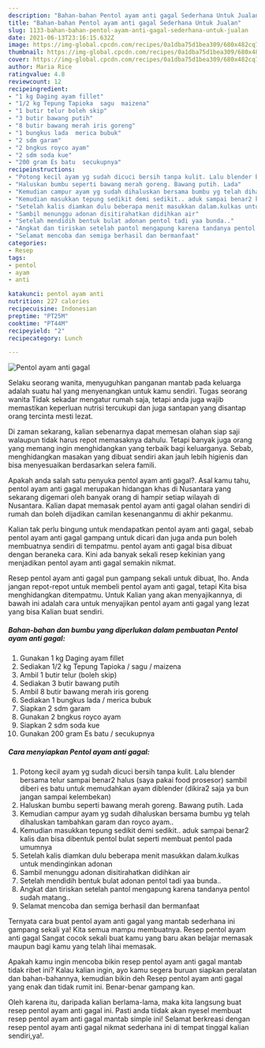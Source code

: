 ```yaml
---
description: "Bahan-bahan Pentol ayam anti gagal Sederhana Untuk Jualan"
title: "Bahan-bahan Pentol ayam anti gagal Sederhana Untuk Jualan"
slug: 1133-bahan-bahan-pentol-ayam-anti-gagal-sederhana-untuk-jualan
date: 2021-06-13T23:16:15.632Z
image: https://img-global.cpcdn.com/recipes/0a1dba75d1bea309/680x482cq70/pentol-ayam-anti-gagal-foto-resep-utama.jpg
thumbnail: https://img-global.cpcdn.com/recipes/0a1dba75d1bea309/680x482cq70/pentol-ayam-anti-gagal-foto-resep-utama.jpg
cover: https://img-global.cpcdn.com/recipes/0a1dba75d1bea309/680x482cq70/pentol-ayam-anti-gagal-foto-resep-utama.jpg
author: Maria Rice
ratingvalue: 4.8
reviewcount: 12
recipeingredient:
- "1 kg Daging ayam fillet"
- "1/2 kg Tepung Tapioka  sagu  maizena"
- "1 butir telur boleh skip"
- "3 butir bawang putih"
- "8 butir bawang merah iris goreng"
- "1 bungkus lada  merica bubuk"
- "2 sdm garam"
- "2 bngkus royco ayam"
- "2 sdm soda kue"
- "200 gram Es batu  secukupnya"
recipeinstructions:
- "Potong kecil ayam yg sudah dicuci bersih tanpa kulit. Lalu blender bersama telur sampai benar2 halus (saya pakai food prosesor) sambil diberi es batu untuk memudahkan ayam diblender (dikira2 saja ya bun jangan sampai kelembekan)"
- "Haluskan bumbu seperti bawang merah goreng. Bawang putih. Lada"
- "Kemudian campur ayam yg sudah dihaluskan bersama bumbu yg telah dihaluskan tambahkan garam dan royco ayam.."
- "Kemudian masukkan tepung sedikit demi sedikit.. aduk sampai benar2 kalis dan bisa dibentuk pentol bulat seperti membuat pentol pada umumnya"
- "Setelah kalis diamkan dulu beberapa menit masukkan dalam.kulkas untuk mendinginkan adonan"
- "Sambil menunggu adonan disitirahatkan didihkan air"
- "Setelah mendidih bentuk bulat adonan pentol tadi yaa bunda.."
- "Angkat dan tiriskan setelah pantol mengapung karena tandanya pentol sudah matang.."
- "Selamat mencoba dan semiga berhasil dan bermanfaat"
categories:
- Resep
tags:
- pentol
- ayam
- anti

katakunci: pentol ayam anti 
nutrition: 227 calories
recipecuisine: Indonesian
preptime: "PT25M"
cooktime: "PT44M"
recipeyield: "2"
recipecategory: Lunch

---
```



![Pentol ayam anti gagal](https://img-global.cpcdn.com/recipes/0a1dba75d1bea309/680x482cq70/pentol-ayam-anti-gagal-foto-resep-utama.jpg)

Selaku seorang wanita, menyuguhkan panganan mantab pada keluarga adalah suatu hal yang menyenangkan untuk kamu sendiri. Tugas seorang  wanita Tidak sekadar mengatur rumah saja, tetapi anda juga wajib memastikan keperluan nutrisi tercukupi dan juga santapan yang disantap orang tercinta mesti lezat.

Di zaman  sekarang, kalian sebenarnya dapat memesan olahan siap saji walaupun tidak harus repot memasaknya dahulu. Tetapi banyak juga orang yang memang ingin menghidangkan yang terbaik bagi keluarganya. Sebab, menghidangkan masakan yang dibuat sendiri akan jauh lebih higienis dan bisa menyesuaikan berdasarkan selera famili. 



Apakah anda salah satu penyuka pentol ayam anti gagal?. Asal kamu tahu, pentol ayam anti gagal merupakan hidangan khas di Nusantara yang sekarang digemari oleh banyak orang di hampir setiap wilayah di Nusantara. Kalian dapat memasak pentol ayam anti gagal olahan sendiri di rumah dan boleh dijadikan camilan kesenanganmu di akhir pekanmu.

Kalian tak perlu bingung untuk mendapatkan pentol ayam anti gagal, sebab pentol ayam anti gagal gampang untuk dicari dan juga anda pun boleh membuatnya sendiri di tempatmu. pentol ayam anti gagal bisa dibuat dengan beraneka cara. Kini ada banyak sekali resep kekinian yang menjadikan pentol ayam anti gagal semakin nikmat.

Resep pentol ayam anti gagal pun gampang sekali untuk dibuat, lho. Anda jangan repot-repot untuk membeli pentol ayam anti gagal, tetapi Kita bisa menghidangkan ditempatmu. Untuk Kalian yang akan menyajikannya, di bawah ini adalah cara untuk menyajikan pentol ayam anti gagal yang lezat yang bisa Kalian buat sendiri.

<!--inarticleads1-->

##### Bahan-bahan dan bumbu yang diperlukan dalam pembuatan Pentol ayam anti gagal:

1. Gunakan 1 kg Daging ayam fillet
1. Sediakan 1/2 kg Tepung Tapioka / sagu / maizena
1. Ambil 1 butir telur (boleh skip)
1. Sediakan 3 butir bawang putih
1. Ambil 8 butir bawang merah iris goreng
1. Sediakan 1 bungkus lada / merica bubuk
1. Siapkan 2 sdm garam
1. Gunakan 2 bngkus royco ayam
1. Siapkan 2 sdm soda kue
1. Gunakan 200 gram Es batu / secukupnya




<!--inarticleads2-->

##### Cara menyiapkan Pentol ayam anti gagal:

1. Potong kecil ayam yg sudah dicuci bersih tanpa kulit. Lalu blender bersama telur sampai benar2 halus (saya pakai food prosesor) sambil diberi es batu untuk memudahkan ayam diblender (dikira2 saja ya bun jangan sampai kelembekan)
1. Haluskan bumbu seperti bawang merah goreng. Bawang putih. Lada
1. Kemudian campur ayam yg sudah dihaluskan bersama bumbu yg telah dihaluskan tambahkan garam dan royco ayam..
1. Kemudian masukkan tepung sedikit demi sedikit.. aduk sampai benar2 kalis dan bisa dibentuk pentol bulat seperti membuat pentol pada umumnya
1. Setelah kalis diamkan dulu beberapa menit masukkan dalam.kulkas untuk mendinginkan adonan
1. Sambil menunggu adonan disitirahatkan didihkan air
1. Setelah mendidih bentuk bulat adonan pentol tadi yaa bunda..
1. Angkat dan tiriskan setelah pantol mengapung karena tandanya pentol sudah matang..
1. Selamat mencoba dan semiga berhasil dan bermanfaat




Ternyata cara buat pentol ayam anti gagal yang mantab sederhana ini gampang sekali ya! Kita semua mampu membuatnya. Resep pentol ayam anti gagal Sangat cocok sekali buat kamu yang baru akan belajar memasak maupun bagi kamu yang telah lihai memasak.

Apakah kamu ingin mencoba bikin resep pentol ayam anti gagal mantab tidak ribet ini? Kalau kalian ingin, ayo kamu segera buruan siapkan peralatan dan bahan-bahannya, kemudian bikin deh Resep pentol ayam anti gagal yang enak dan tidak rumit ini. Benar-benar gampang kan. 

Oleh karena itu, daripada kalian berlama-lama, maka kita langsung buat resep pentol ayam anti gagal ini. Pasti anda tiidak akan nyesel membuat resep pentol ayam anti gagal mantab simple ini! Selamat berkreasi dengan resep pentol ayam anti gagal nikmat sederhana ini di tempat tinggal kalian sendiri,ya!.

